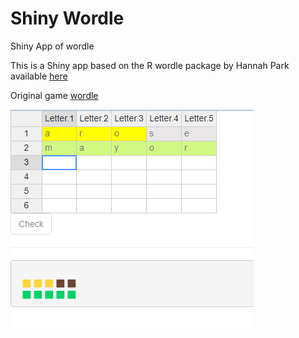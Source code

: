 # Shiny Wordle
 Shiny App of wordle

This is a Shiny app based on the R wordle package by Hannah Park available [here](https://github.com/hannahcode/wordle)

Original game [wordle](https://www.powerlanguage.co.uk/wordle/)


![Screenshot of this app](image/example.png)
